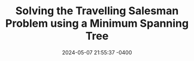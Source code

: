 ---
layout: post
title:  "Solving the Travelling Salesman Problem using a Minimum Spanning Tree"
date:   2024-05-07 21:55:37 -0400
tags: tsp mst algorithms 
---